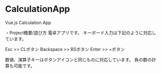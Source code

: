 # CalculationApp
Vue.js Calculation App

・Project概要/遊び方
電卓アプリです。
キーボード入力は下記のように対応しています。

Esc >> CLボタン
Backspace >> BSボタン
Enter >> =ボタン

数値、演算子キーはボタンアイコンと同じものに対応しています。
負の数の計算も可能です。
